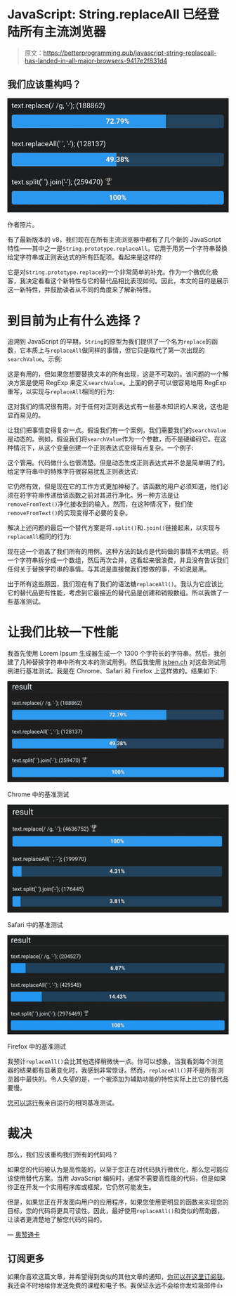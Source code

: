 # JavaScript: String.replaceAll 已经登陆所有主流浏览器

> 原文：<https://betterprogramming.pub/javascript-string-replaceall-has-landed-in-all-major-browsers-9417e2f831d4>

## 我们应该重构吗？

![](img/b915d76ce593279e27d9985b5aace043.png)

作者照片。

有了最新版本的 v8，我们现在在所有主流浏览器中都有了几个新的 JavaScript 特性——其中之一是`String.prototype.replaceAll`。它用于用另一个字符串替换给定字符串或正则表达式的所有匹配项。看起来是这样的:

它是对`String.prototype.replace`的一个非常简单的补充。作为一个微优化极客，我决定看看这个新特性与它的替代品相比表现如何。因此，本文的目的是展示这一新特性，并鼓励读者从不同的角度来了解新特性。

# 到目前为止有什么选择？

追溯到 JavaScript 的早期，`String`的原型为我们提供了一个名为`replace`的函数，它本质上与`replaceAll`做同样的事情，但它只是取代了第一次出现的`searchValue`。示例:

这是有用的，但如果您想要替换文本的所有出现，这是不可取的。该问题的一个解决方案是使用 RegExp 来定义`searchValue`。上面的例子可以很容易地用 RegExp 重写，以实现与`replaceAll`相同的行为:

这对我们的情况很有用。对于任何对正则表达式有一些基本知识的人来说，这也是显而易见的。

让我们把事情变得复杂一点。假设我们有一个案例，我们需要我们的`searchValue`是动态的。例如，假设我们将`searchValue`作为一个参数，而不是硬编码它。在这种情况下，从这个变量创建一个正则表达式变得有点复杂。一个例子:

这个管用。代码做什么也很清楚。但是动态生成正则表达式并不总是简单明了的。给定字符串中的特殊字符很容易扰乱正则表达式:

它仍然有效，但是现在它的工作方式更加神秘了。该函数的用户必须知道，他们必须在将字符串传递给该函数之前对其进行净化。另一种方法是让`removeFromText()`净化接收到的输入。然而，在这种情况下，我们使`removeFromText()`的实现变得不必要的复杂。

解决上述问题的最后一个替代方案是将`.split()`和`.join()`链接起来，以实现与`replaceAll`相同的行为:

现在这一个涵盖了我们所有的用例。这种方法的缺点是代码做的事情不太明显。将一个字符串拆分成一个数组，然后再次合并，这看起来很浪费，并且没有告诉我们任何关于替换字符串的事情。与其说是直接做我们想做的事，不如说是黑。

出于所有这些原因，我们现在有了我们的语法糖`replaceAll()`。我认为它应该比它的替代品更有性能，考虑到它最接近的替代品是创建和销毁数组。所以我做了一些基准测试。

# 让我们比较一下性能

我首先使用 Lorem Ipsum 生成器生成一个 1300 个字符长的字符串。然后，我创建了几种替换字符串中所有文本的测试用例。然后我使用 [jsben.ch](https://jsben.ch/EWf2l) 对这些测试用例进行基准测试。我是在 Chrome、Safari 和 Firefox 上这样做的。结果如下:

![](img/19903bf10fec38c4129bb6af2b446d49.png)

Chrome 中的基准测试

![](img/c28a1c8a3495390ade91d2b244164f4e.png)

Safari 中的基准测试

![](img/ec6965fd52050e460bd2c3c8e10f7cfe.png)

Firefox 中的基准测试

我预计`replaceAll()`会比其他选择稍微快一点。你可以想象，当我看到每个浏览器的结果都有显著变化时，我感到非常惊讶。然而，`replaceAll()`并不是所有浏览器中最快的。令人失望的是，一个被添加为辅助功能的特性实际上比它的替代品要慢。

[您可以运行](https://jsben.ch/EWf2l)我亲自运行的相同基准测试。

# 裁决

那么，我们应该重构我们所有的代码吗？

如果您的代码被认为是高性能的，以至于您正在对代码执行微优化，那么您可能应该使用替代方案。当用 JavaScript 编码时，通常不需要高性能的代码，但是如果你正在开发一个实用程序库或框架，它仍然可能发生。

但是，如果您正在开发面向用户的应用程序，如果您使用更明显的函数来实现您的目标，您的代码将更具可读性。因此，最好使用`replaceAll()`和类似的帮助器，让读者更清楚地了解您代码的目的。

— [奥赞通卡](https://medium.com/@ozantunca)

## 订阅更多

如果你喜欢这篇文章，并希望得到类似的其他文章的通知，[你可以在这里订阅我](https://ozantunca.org/subscribe)。我还会不时地给你发送免费的课程和电子书。我保证永远不会给你发垃圾邮件👍
